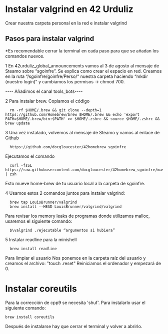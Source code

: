 # Instalar valgrind en 42 Urduliz

Crear nuestra carpeta personal en la red e instalar valgrind

## Pasos para instalar valgrind

*Es recomendable cerrar la terminal en cada paso para que se añadan los comandos nuevos.

1 En 42urduliz_global_announcements vamos al 3 de agosto al mensaje de Steamo sobre “sgoinfre”. Se explica como crear el espacio en red. Creamos en la ruta “/sgoinfre/goinfre/Perso/“ nuestra carpeta haciendo “mkdir (nuestro login)” y cambiamos los permisos -> chmod 700.

---- Añadimos el canal tools_bots---- 

2 Para instalar brew.
Copiamos el código 

      rm -rf $HOME/.brew && git clone --depth=1 https://github.com/Homebrew/brew $HOME/.brew && echo 'export PATH=$HOME/.brew/bin:$PATH' >> $HOME/.zshrc && source $HOME/.zshrc && brew update


3 Una vez instalado, volvemos al mensaje de Steamo y vamos al enlace de Github 

      https://github.com/docgloucester/42homebrew_sgoinfre

Ejecutamos el comando 

      curl -fsSL https://raw.githubusercontent.com/docgloucester/42homebrew_sgoinfre/master/install.sh | zsh

Esto mueve home-brew de tu usuario local a la carpeta de sgoinfre.

4 Usamos estos 2 comandos juntos para instalar valgrind:

      brew tap LouisBrunner/valgrind
      brew install --HEAD LouisBrunner/valgrind/valgrind

Para revisar los memory leaks de programas donde utilizamos malloc, usaremos el siguiente comando:

      $\valgrind ./ejecutable “argumentos si hubiera”


5 Instalar readline para la minishell

      brew install readline

Para limpiar el usuario
Nos ponemos en la carpeta raíz del usuario y creamos el archivo: "touch .reset"
Reiniciamos el ordenador y empezará de 0.

# Instalar coreutils

Para la corrección de cpp9 se necesita 'shuf'. Para instalarlo usar el siguiente comando:

    brew install coreutils
    
Después de instalarse hay que cerrar el terminal y volver a abrirlo.
